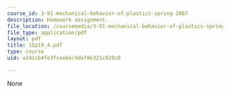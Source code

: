 ```yaml
---
course_id: 3-91-mechanical-behavior-of-plastics-spring-2007
description: Homework assignment.
file_location: /coursemedia/3-91-mechanical-behavior-of-plastics-spring-2007/a241cb4fe3fceebec9def8e321c928c0_15p19_4.pdf
file_type: application/pdf
layout: pdf
title: 15p19_4.pdf
type: course
uid: a241cb4fe3fceebec9def8e321c928c0

---
```

None